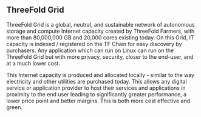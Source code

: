 ## ThreeFold Grid

ThreeFold Grid is a global, neutral, and sustainable network of autonomous storage and compute Internet capacity created by ThreeFold Farmers, with more than 80,000,000 GB and 20,000 cores existing today. On this Grid, IT capacity is indexed / registered on the TF Chain for easy discovery by purchasers. Any application which can run on Linux can run on the ThreeFold Grid but with more privacy, security, closer to the end-user, and at a much lower cost.

This Internet capacity is produced and allocated locally - similar to the way electricity and other utilities are purchased today. This allows any digital service or application provider to host their services and applications in proximity to the end user leading to significantly greater performance, a lower price point and better margins. This is both more cost effective and green.